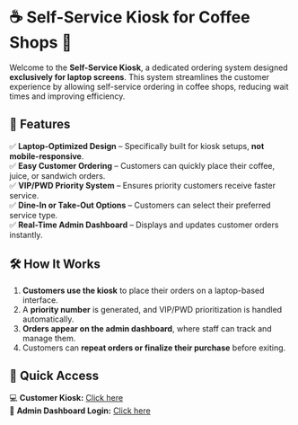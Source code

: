 # ☕ Self-Service Kiosk for Coffee Shops 🚀  

Welcome to the **Self-Service Kiosk**, a dedicated ordering system designed **exclusively for laptop screens**. This system streamlines the customer experience by allowing self-service ordering in coffee shops, reducing wait times and improving efficiency.  

## 🌟 Features  
✅ **Laptop-Optimized Design** – Specifically built for kiosk setups, **not mobile-responsive**.  
✅ **Easy Customer Ordering** – Customers can quickly place their coffee, juice, or sandwich orders.  
✅ **VIP/PWD Priority System** – Ensures priority customers receive faster service.  
✅ **Dine-In or Take-Out Options** – Customers can select their preferred service type.  
✅ **Real-Time Admin Dashboard** – Displays and updates customer orders instantly.  

## 🛠️ How It Works  
1. **Customers use the kiosk** to place their orders on a laptop-based interface.  
2. A **priority number** is generated, and VIP/PWD prioritization is handled automatically.  
3. **Orders appear on the admin dashboard**, where staff can track and manage them.  
4. Customers can **repeat orders or finalize their purchase** before exiting.  

## 🔗 Quick Access  
💻 **Customer Kiosk:** [Click here](https://jonymarbravo.github.io/Self_Service_Kiosk/index.html)  
🔑 **Admin Dashboard Login:** [Click here](https://jonymarbravo.github.io/Self_Service_Kiosk/admin/log_in.html)  

